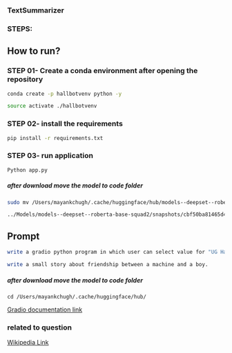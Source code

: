 ### TextSummarizer

### STEPS:
## How to run? 
### STEP 01- Create a conda environment after opening the repository
```bash
conda create -p hallbotvenv python -y
```

```bash
source activate ./hallbotvenv
```

### STEP 02- install the requirements
```bash
pip install -r requirements.txt
```

### STEP 03- run application
```bash
Python app.py
```

##### after download move the model to code folder
```bash 
sudo mv /Users/mayankchugh/.cache/huggingface/hub/models--deepset--roberta-base-squad2 /Users/mayankchugh/gitRepos/mayankchugh.learning/HuggingFace-ML-GenerativeAI-Gradio-Streamlit-Apps/Models
```

```bash
../Models/models--deepset--roberta-base-squad2/snapshots/cbf50ba81465d4d8676b8bab348e31835147541b
```

## Prompt
```bash
write a gradio python program in which user can select value for "UG Hall" from roman number 1 to 9 and "Room type" radio buttons values are "Single room, Double room, Triple room and Bunkbed". also ask name of student and its class. upon submit create as json objec fo selected values
```

```bash
write a small story about friendship between a machine and a boy.
```

##### after download move the model to code folder
```
cd /Users/mayankchugh/.cache/huggingface/hub/
```

[Gradio documentation link](https://www.gradio.app/docs/gradio/file)

### related to question

[Wikipedia Link](https://en.wikipedia.org/wiki/Continent)
